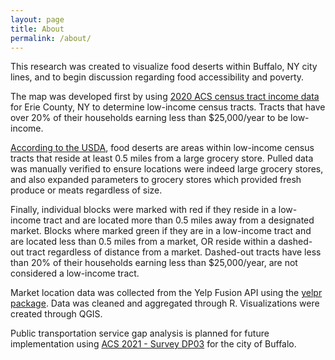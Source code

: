 ```yaml
---
layout: page
title: About
permalink: /about/
---
```


This research was created to visualize food deserts within Buffalo, NY city lines, and to begin discussion regarding food accessibility and poverty.

The map was developed first by using 
[2020 ACS census tract income data](https://data.census.gov/table?t=Income+and+Earnings&g=0500000US36029$1400000&y=2020&tid=ACSST5Y2020.S1901&moe=false&tp=true) for Erie County, NY to determine low-income census tracts. Tracts that have over 20% of their households earning less than $25,000/year to be low-income. 

[According to the USDA](https://www.ers.usda.gov/data-products/food-access-research-atlas.aspx), food deserts are areas within low-income census tracts that reside at least 0.5 miles from a large grocery store.  Pulled data was manually verified  to ensure locations were indeed large grocery stores, and also expanded parameters to grocery stores which provided fresh produce or meats regardless of size.  

Finally, individual blocks were marked with red if they reside in a low-income tract and are located more than 0.5 miles away from a designated market.  Blocks where marked green if they are in a low-income tract and are located less than 0.5 miles from a market, OR reside within a dashed-out tract regardless of distance from a market. Dashed-out tracts have less than 20% of their households earning less than $25,000/year, are not considered a low-income tract.  


Market location data was collected from the Yelp Fusion API using the [yelpr package](https://github.com/OmaymaS/yelpr).  Data was cleaned and aggregated through R.  Visualizations were created through QGIS.




Public transportation service gap analysis is planned for future implementation using [ACS 2021 - Survey DP03](https://www.census.gov/acs/www/about/why-we-ask-each-question/commuting) for the city of Buffalo.   


